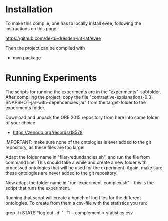 # Installation

To make this compile, one has to locally install evee, following the
instructions on this page:

https://github.com/de-tu-dresden-inf-lat/evee

Then the project can be compiled with

- mvn package

# Running Experiments

The scripts for running the experiments are in the "experiments"-subfolder. After compiling the project, copy the file "contrastive-explanations-0.3-SNAPSHOT-jar-with-dependencies.jar" from the target-folder to the experiments folder.

Download and unpack the ORE 2015 repository from here into some folder of your choice

- https://zenodo.org/records/18578

IMPORTANT: make sure none of the ontologies is ever added to the git repository, as these files are too large!

Adapt the folder name in "filer-redundancies.sh", and run the file from command line. This should take a while and create a new folder with processed ontologies that will be used for the experiment. Again, make sure these ontologies are never added to the git repository!

Now adapt the folder name in "run-experiment-complex.sh" - this is the script that runs the experiment.

Running that script will create a bunch of log files for the different ontologies. To create from them a csv-file with the statistics you run:

grep -h STATS *log|cut -d' ' -f1 --complement > statistics.csv


